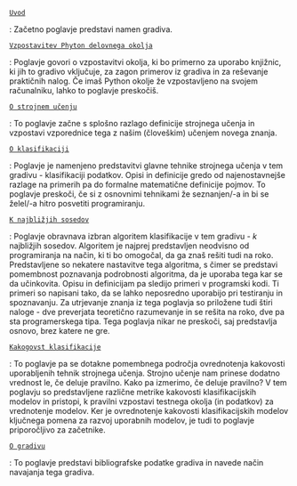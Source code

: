 [`Uvod`](01_uvod.md)

: Začetno poglavje predstavi namen gradiva.

[`Vzpostavitev Phyton delovnega okolja`](02_okolje.md)

: Poglavje govori o vzpostavitvi okolja, ki bo primerno za uporabo knjižnic, ki jih to gradivo vključuje, za zagon primerov iz gradiva in za reševanje praktičnih nalog. Če imaš Python okolje že vzpostavljeno na svojem računalniku, lahko to poglavje preskočiš.

[`O strojnem učenju`](03_strojno_ucenje.md)

: To poglavje začne s splošno razlago definicije strojnega učenja in vzpostavi vzporednice tega z našim (človeškim) učenjem novega znanja.

[`O klasifikaciji`](04_klasifikacija.md)

: Poglavje je namenjeno predstavitvi glavne tehnike strojnega učenja v tem gradivu - klasifikaciji podatkov. Opisi in definicije gredo od najenostavnejše razlage na primerih pa do formalne matematične definicije pojmov. To poglavje preskoči, če si z osnovnimi tehnikami že seznanjen/-a in bi se želel/-a hitro posvetiti programiranju.

[`K najbližjih sosedov`](05_knn.md)

: Poglavje obravnava izbran algoritem klasifikacije v tem gradivu - *k* najbližjih sosedov. Algoritem je najprej predstavljen neodvisno od programiranja na način, ki ti bo omogočal, da ga znaš rešiti tudi na roko. Predstavljene so nekatere nastavitve tega algoritma, s čimer se predstavi pomembnost poznavanja podrobnosti algoritma, da je uporaba tega kar se da učinkovita. Opisu in definicijam pa sledijo primeri v programski kodi. Ti primeri so napisani tako, da se lahko neposredno uporabijo pri testiranju in spoznavanju. Za utrjevanje znanja iz tega poglavja so priložene tudi štiri naloge - dve preverjata teoretično razumevanje in se rešita na roko, dve pa sta programerskega tipa. Tega poglavja nikar ne preskoči, saj predstavlja osnovo, brez katere ne gre.

[`Kakogovst klasifikacije`](06_kakovost_klasifikacije.md)

: To poglavje pa se dotakne pomembnega področja ovrednotenja kakovosti uporabljenih tehnik strojnega učenja. Strojno učenje nam prinese dodatno vrednost le, če deluje pravilno. Kako pa izmerimo, če deluje pravilno? V tem poglavju so predstavljene različne metrike kakovosti klasifikacijskih modelov in pristopi, k pravilni vzpostavi testnega okolja (in podatkov) za vrednotenje modelov. Ker je ovrednotenje kakovosti klasifikacijskih modelov ključnega pomena za razvoj uporabnih modelov, je tudi to poglavje priporočljivo za začetnike.

[`O gradivu`](09_o_gradivu.md)

: To poglavje predstavi bibliografske podatke gradiva in navede način navajanja tega gradiva.
